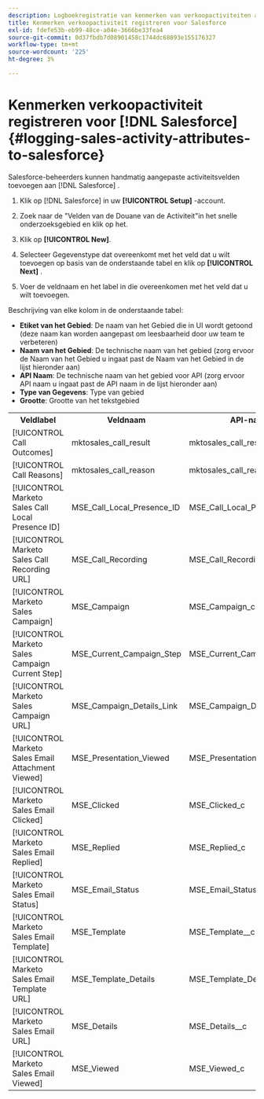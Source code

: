 ```yaml
---
description: Logboekregistratie van kenmerken van verkoopactiviteiten aan Salesforce - Marketo-documenten - Productdocumentatie
title: Kenmerken verkoopactiviteit registreren voor Salesforce
exl-id: fdefe53b-eb99-48ce-a04e-3666be33fea4
source-git-commit: 0d37fbdb7d08901458c1744dc68893e155176327
workflow-type: tm+mt
source-wordcount: '225'
ht-degree: 3%

---
```


# Kenmerken verkoopactiviteit registreren voor [!DNL Salesforce] {#logging-sales-activity-attributes-to-salesforce}

Salesforce-beheerders kunnen handmatig aangepaste activiteitsvelden toevoegen aan [!DNL Salesforce] .

1. Klik op [!DNL Salesforce] in uw **[!UICONTROL Setup]** -account.

1. Zoek naar de &quot;Velden van de Douane van de Activiteit&quot;in het snelle onderzoeksgebied en klik op het.

1. Klik op **[!UICONTROL New]**.

1. Selecteer Gegevenstype dat overeenkomt met het veld dat u wilt toevoegen op basis van de onderstaande tabel en klik op **[!UICONTROL Next]** .

1. Voer de veldnaam en het label in die overeenkomen met het veld dat u wilt toevoegen.

Beschrijving van elke kolom in de onderstaande tabel:

* **Etiket van het Gebied**: De naam van het Gebied die in UI wordt getoond (deze naam kan worden aangepast om leesbaarheid door uw team te verbeteren)
* **Naam van het Gebied**: De technische naam van het gebied (zorg ervoor de Naam van het Gebied u ingaat past de Naam van het Gebied in de lijst hieronder aan)
* **API Naam**: De technische naam van het gebied voor API (zorg ervoor API naam u ingaat past de API naam in de lijst hieronder aan)
* **Type van Gegevens**: Type van gebied
* **Grootte**: Grootte van het tekstgebied

<table>
 <tr>
  <th>Veldlabel</th>
  <th>Veldnaam</th>
  <th>API-naam</th>
  <th>Gegevenstype</th>
  <th>Grootte</th>
 </tr>
  <tr>
  <td>[!UICONTROL Call Outcomes]</td>
  <td>mktosales_call_result</td>
  <td>mktosales_call_result_c</td>
  <td>Tekst</td>
  <td>50</td>
 </tr>
 <tr>
  <td>[!UICONTROL Call Reasons]</td>
  <td>mktosales_call_reason</td>
  <td>mktosales_call_reason_c</td>
  <td>Tekst</td>
  <td>50</td>
 </tr>
 <tr>
  <td>[!UICONTROL Marketo Sales Call Local Presence ID]</td>
  <td>MSE_Call_Local_Presence_ID</td>
  <td>MSE_Call_Local_Presence_ID__c</td>
  <td>Tekst</td>
  <td>255</td>
 </tr>
 <tr>
  <td>[!UICONTROL Marketo Sales Call Recording URL]</td>
  <td>MSE_Call_Recording</td>
  <td>MSE_Call_Recording_c</td>
  <td>URL</td>
  <td></td>
 </tr>
 <tr>
  <td>[!UICONTROL Marketo Sales Campaign]</td>
  <td>MSE_Campaign</td>
  <td>MSE_Campaign_c</td>
  <td>Tekst</td>
  <td>255</td>
 </tr>
 <tr>
  <td>[!UICONTROL Marketo Sales Campaign Current Step]</td>
  <td>MSE_Current_Campaign_Step</td>
  <td>MSE_Current_Campaign_Step__c</td>
  <td>Tekst</td>
  <td>255</td>
 </tr>
 <tr>
  <td>[!UICONTROL Marketo Sales Campaign URL]</td>
  <td>MSE_Campaign_Details_Link</td>
  <td>MSE_Campaign_Details_Link_c</td>
  <td>URL</td>
  <td></td>
 </tr>
 <tr>
  <td>[!UICONTROL Marketo Sales Email Attachment Viewed]</td>
  <td>MSE_Presentation_Viewed</td>
  <td>MSE_Presentation_Viewed_c</td>
  <td>Selectievakje</td>
  <td></td>
 </tr>
 <tr>
  <td>[!UICONTROL Marketo Sales Email Clicked]</td>
  <td>MSE_Clicked</td>
  <td>MSE_Clicked_c</td>
  <td>Selectievakje</td>
  <td></td>
 </tr>
 <tr>
  <td>[!UICONTROL Marketo Sales Email Replied]</td>
  <td>MSE_Replied</td>
  <td>MSE_Replied_c</td>
  <td>Selectievakje</td>
  <td></td>
 </tr>
 <tr>
  <td>[!UICONTROL Marketo Sales Email Status]</td>
  <td>MSE_Email_Status</td>
  <td>MSE_Email_Status__c</td>
  <td>Tekst</td>
  <td></td>
 </tr>
 <tr>
  <td>[!UICONTROL Marketo Sales Email Template]</td>
  <td>MSE_Template</td>
  <td>MSE_Template__c</td>
  <td>Tekst</td>
  <td>255</td>
 </tr>
 <tr>
  <td>[!UICONTROL Marketo Sales Email Template URL]</td>
  <td>MSE_Template_Details</td>
  <td>MSE_Template_Details__c</td>
  <td>URL</td>
  <td></td>
 </tr>
 <tr>
  <td>[!UICONTROL Marketo Sales Email URL]</td>
  <td>MSE_Details</td>
  <td>MSE_Details__c</td>
  <td>URL</td>
  <td></td>
 </tr>
 <tr>
  <td>[!UICONTROL Marketo Sales Email Viewed]</td>
  <td>MSE_Viewed</td>
  <td>MSE_Viewed_c</td>
  <td>Selectievakje</td>
  <td></td>
 </tr>
</table>
